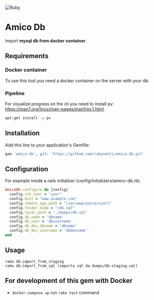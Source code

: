 ![Ruby](https://github.com/rubynetti/amico-db/workflows/Ruby/badge.svg)

# Amico Db

Import **mysql db from docker container**.

## Requirements

### Docker container
To use this tool you need a docker container on the server with your db.

### Pipeline
For visualize progress on the cli you need to install pv: https://man7.org/linux/man-pages/man1/pv.1.html.

```bash
apt-get install -y pv
```

## Installation

Add this line to your application's Gemfile:

```ruby
gem 'amico-db', git: 'https://github.com/rubynetti/amico-db.git'
```

## Configuration

For example inside a rails initializer (config/initializers/amico-db.rb).

```ruby
AmicoDb.configure do |config|
  config.ssh_user = "user"
  config.host = "www.example.com"
  config.remote_app_path = "/var/www/yourproject"
  config.folder_dump = "/db.sql"
  config.local_path = './dumps/db.sql'
  config.db_name = 'dbname'
  config.db_user = 'dbusername'
  config.db_dev_dbname = 'dbname'
  config.db_dev_username = 'dbdevname'
end
```

## Usage

```
rake db:import_from_staging
rake db:import_from_sql (importa sql da dumps/db-staging.sql)
```


## For development of this gem with Docker

- `docker-compose up` run `rake test` command
